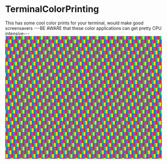 # TerminalColorPrinting
This has some cool color prints for your terminal, would make good screensavers
---BE AWARE that these color applications can get pretty CPU intensive--- 
![ColorCheckerBoard](/img/ColorCheckerboard.png "ColorCheckerBoard")